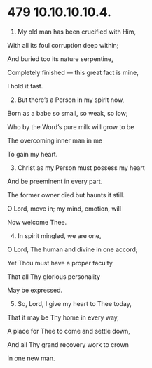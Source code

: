 # 479 10.10.10.10.4.

1.  My old man has been crucified with Him,

With all its foul corruption deep within;

And buried too its nature serpentine,

Completely finished — this great fact is mine,

I hold it fast.

2.  But there’s a Person in my spirit now,

Born as a babe so small, so weak, so low;

Who by the Word’s pure milk will grow to be

The overcoming inner man in me

To gain my heart.

3.  Christ as my Person must possess my heart

And be preeminent in every part.

The former owner died but haunts it still.

O Lord, move in; my mind, emotion, will

Now welcome Thee.

4.  In spirit mingled, we are one,

O Lord, The human and divine in one accord;

Yet Thou must have a proper faculty

That all Thy glorious personality

May be expressed.

5.  So, Lord, I give my heart to Thee today,

That it may be Thy home in every way,

A place for Thee to come and settle down,

And all Thy grand recovery work to crown

In one new man.

